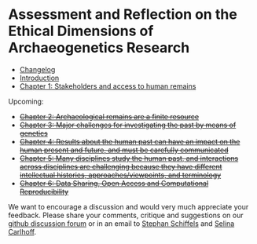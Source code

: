 # Assessment and Reflection on the Ethical Dimensions of Archaeogenetics Research 

* [Changelog](CHANGELOG.md)
* [Introduction](chapter_0.md)
* [Chapter 1: Stakeholders and access to human remains](chapter_1.md)

Upcoming:

* [~~Chapter 2: Archaeological remains are a finite resource~~](chapter_2.md)
* [~~Chapter 3: Major challenges for investigating the past by means of genetics~~](chapter_3.md)
* [~~Chapter 4: Results about the human past can have an impact on the human present and future, and must be carefully communicated~~](chapter_4.md)
* [~~Chapter 5: Many disciplines study the human past, and interactions across disciplines are challenging because they have different intellectual histories, approaches/viewpoints, and terminology~~](chapter_5.md)
* [~~Chapter 6: Data Sharing, Open Access and Computational Reproducibility~~](chapter_6.md)

We want to encourage a discussion and would very much appreciate your feedback. Please share your comments, critique and suggestions on our [github discussion forum](https://github.com/MPI-EVA-Archaeogenetics/ethics_statement/discussions) or in an email to [Stephan Schiffels](mailto:schiffels@shh.mpg.de) and [Selina Carlhoff](mailto:carlhoff@shh.mpg.de).

